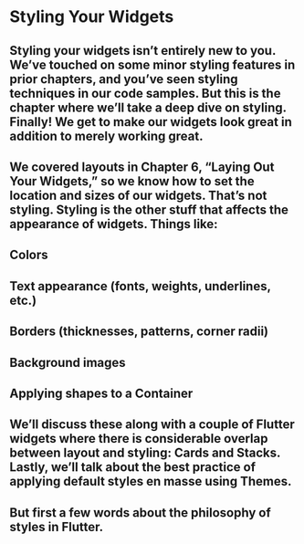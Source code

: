 # Styling Your Widgets

## Styling your widgets isn’t entirely new to you. We’ve touched on some minor styling features in prior chapters, and you’ve seen styling techniques in our code samples. But this is the chapter where we’ll take a deep dive on styling. Finally! We get to make our widgets look great in addition to merely working great.

## We covered layouts in Chapter 6, “Laying Out Your Widgets,” so we know how to set the location and sizes of our widgets. That’s not styling. Styling is the other stuff that affects the appearance of widgets. Things like:


## Colors
## Text appearance (fonts, weights, underlines, etc.)
## Borders (thicknesses, patterns, corner radii)
## Background images
## Applying shapes to a Container

## We’ll discuss these along with a couple of Flutter widgets where there is considerable overlap between layout and styling: Cards and Stacks. Lastly, we’ll talk about the best practice of applying default styles en masse using Themes.

## But first a few words about the philosophy of styles in Flutter.